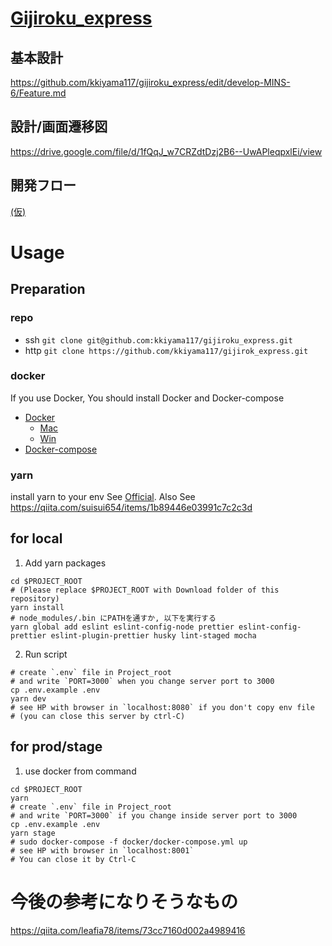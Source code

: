# [Gijiroku_express](https://github.com/kkiyama117/gijiroku_express)
## 基本設計
https://github.com/kkiyama117/gijiroku_express/edit/develop-MINS-6/Feature.md
## 設計/画面遷移図
https://drive.google.com/file/d/1fQqJ_w7CRZdtDzj2B6--UwAPleqpxlEi/view
## 開発フロー
[(仮)](http://kyoino.sakura.ne.jp/kids/?project/development_flow)

# Usage 
## Preparation
### repo
- ssh
`git clone git@github.com:kkiyama117/gijiroku_express.git`
- http
`git clone https://github.com/kkiyama117/gijirok_express.git`

### docker
If you use Docker, You should install Docker and Docker-compose

- [Docker](https://docs.docker.com/install/)
  - [Mac](https://docs.docker.com/docker-for-mac/install/)
  - [Win](https://docs.docker.com/docker-for-windows/install/)
- [Docker-compose](https://docs.docker.com/compose/install/)

### yarn
install yarn to your env 
See [Official](https://yarnpkg.com/lang/ja/). 
Also See https://qiita.com/suisui654/items/1b89446e03991c7c2c3d

## for local 
1. Add yarn packages
```shell script
cd $PROJECT_ROOT
# (Please replace $PROJECT_ROOT with Download folder of this repository)
yarn install
# node_modules/.bin にPATHを通すか, 以下を実行する
yarn global add eslint eslint-config-node prettier eslint-config-prettier eslint-plugin-prettier husky lint-staged mocha 
```
2. Run script
```shell script
# create `.env` file in Project_root 
# and write `PORT=3000` when you change server port to 3000
cp .env.example .env
yarn dev
# see HP with browser in `localhost:8080` if you don't copy env file
# (you can close this server by ctrl-C)
``` 

## for prod/stage
1. use docker from command
```shell script
cd $PROJECT_ROOT
yarn
# create `.env` file in Project_root 
# and write `PORT=3000` if you change inside server port to 3000
cp .env.example .env
yarn stage
# sudo docker-compose -f docker/docker-compose.yml up
# see HP with browser in `localhost:8001`
# You can close it by Ctrl-C
```

# 今後の参考になりそうなもの
https://qiita.com/leafia78/items/73cc7160d002a4989416
